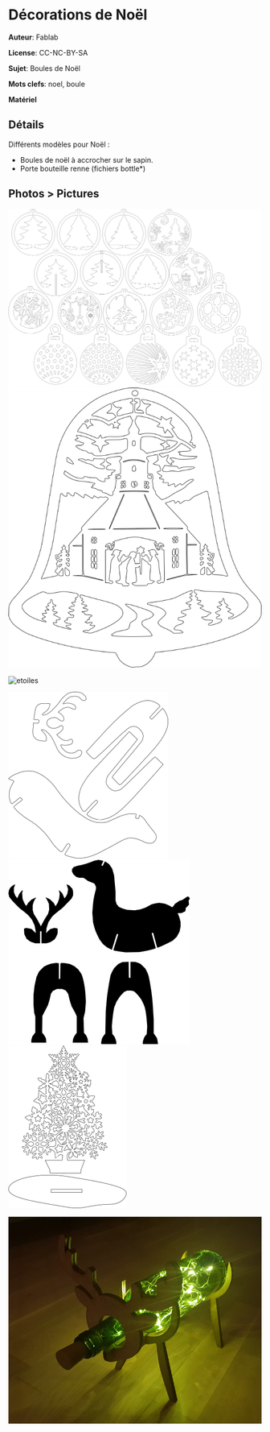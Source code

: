 Décorations de Noël
===================

**Auteur**: Fablab

**License**: CC-NC-BY-SA

**Sujet**: Boules de Noël

**Mots clefs**: noel, boule

**Matériel**

Détails
--------

Différents modèles pour Noël :
- Boules de noël à accrocher sur le sapin.
- Porte bouteille renne (fichiers bottle*)

Photos > Pictures
------

![boules](boules1.png)
![cloch](cloche.png)

![etoiles](https://wiki.fablab-lannion.org/images/thumb/7/7b/Laser_etoile.jpg/337px-Laser_etoile.jpg)

![renne](renne.png)
![renne2](renne2.png)
![sapin](sapin.png)


![porte bouteille](bottle.jpg)
